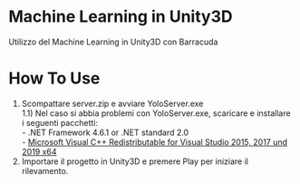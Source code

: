 # Machine Learning in Unity3D
 Utilizzo del Machine Learning in Unity3D con Barracuda
# How To Use
1) Scompattare server.zip e avviare YoloServer.exe <br>
1.1) Nel caso si abbia problemi con YoloServer.exe, scaricare e installare i seguenti pacchetti: <br>
           - .NET Framework 4.6.1 or .NET standard 2.0 <br>
           - [Microsoft Visual C++ Redistributable for Visual Studio 2015, 2017 und 2019 x64](https://aka.ms/vs/16/release/vc_redist.x64.exe)
2) Importare il progetto in Unity3D e premere Play per iniziare il rilevamento.
